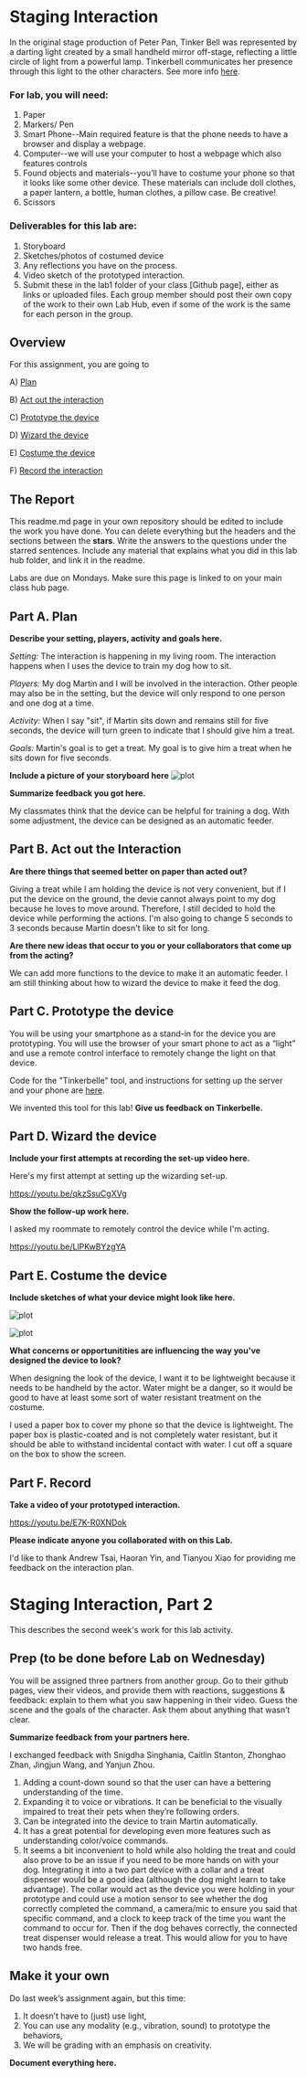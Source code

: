 

# Staging Interaction

In the original stage production of Peter Pan, Tinker Bell was represented by a darting light created by a small handheld mirror off-stage, reflecting a little circle of light from a powerful lamp. Tinkerbell communicates her presence through this light to the other characters. See more info [here](https://en.wikipedia.org/wiki/Tinker_Bell). 

### For lab, you will need:

1. Paper
1. Markers/ Pen
1. Smart Phone--Main required feature is that the phone needs to have a browser and display a webpage.
1. Computer--we will use your computer to host a webpage which also features controls
1. Found objects and materials--you’ll have to costume your phone so that it looks like some other device. These materials can include doll clothes, a paper lantern, a bottle, human clothes, a pillow case. Be creative!
1. Scissors

### Deliverables for this lab are: 
1. Storyboard
1. Sketches/photos of costumed device
1. Any reflections you have on the process.
1. Video sketch of the prototyped interaction.
1. Submit these in the lab1 folder of your class [Github page], either as links or uploaded files. Each group member should post their own copy of the work to their own Lab Hub, even if some of the work is the same for each person in the group.


## Overview
For this assignment, you are going to 

A) [Plan](#part-a-plan) 

B) [Act out the interaction](#part-b-act-out-the-interaction) 

C) [Prototype the device](#part-c-prototype-the-device)

D) [Wizard the device](#part-d-wizard-the-device) 

E) [Costume the device](#part-e-costume-the-device)

F) [Record the interaction](#part-f-record)

## The Report
This readme.md page in your own repository should be edited to include the work you have done. You can delete everything but the headers and the sections between the **stars**. Write the answers to the questions under the starred sentences. Include any material that explains what you did in this lab hub folder, and link it in the readme.

Labs are due on Mondays. Make sure this page is linked to on your main class hub page.

## Part A. Plan 

**Describe your setting, players, activity and goals here.**

_Setting:_ The interaction is happening in my living room. The interaction happens when I uses the device to train my dog how to sit.

_Players:_ My dog Martin and I will be involved in the interaction. Other people may also be in the setting, but the device will only respond to one person and one dog at a time.

_Activity:_ When I say "sit", if Martin sits down and remains still for five seconds, the device will turn green to indicate that I should give him a treat.

_Goals:_ Martin's goal is to get a treat. My goal is to give him a treat when he sits down for five seconds.

**Include a picture of your storyboard here**
![plot](storyboard.jpg)

**Summarize feedback you got here.**

My classmates think that the device can be helpful for training a dog. With some adjustment, the device can be designed as an automatic feeder.


## Part B. Act out the Interaction

**Are there things that seemed better on paper than acted out?**

Giving a treat while I am holding the device is not very convenient, but if I put the device on the ground, the devie cannot always point to my dog because he loves to move around. Therefore, I still decided to hold the device while performing the actions. I'm also going to change 5 seconds to 3 seconds because Martin doesn't like to sit for long.

**Are there new ideas that occur to you or your collaborators that come up from the acting?**

We can add more functions to the device to make it an automatic feeder. I am still thinking about how to wizard the device to make it feed the dog.


## Part C. Prototype the device

You will be using your smartphone as a stand-in for the device you are prototyping. You will use the browser of your smart phone to act as a “light” and use a remote control interface to remotely change the light on that device. 

Code for the "Tinkerbelle" tool, and instructions for setting up the server and your phone are [here](https://github.com/FAR-Lab/tinkerbelle).

We invented this tool for this lab! 
**Give us feedback on Tinkerbelle.**

## Part D. Wizard the device

**Include your first attempts at recording the set-up video here.**

Here's my first attempt at setting up the wizarding set-up.

https://youtu.be/qkzSsuCgXVg

**Show the follow-up work here.**

I asked my roommate to remotely control the device while I'm acting.

https://youtu.be/LlPKwBYzgYA

## Part E. Costume the device

**Include sketches of what your device might look like here.**

![plot](prototype.jpg)

![plot](device.jpg)

**What concerns or opportunitities are influencing the way you've designed the device to look?**

When designing the look of the device, I want it to be lightweight because it needs to be handheld by the actor. Water might be a danger, so it would be good to have at least some sort of water resistant treatment on the costume.

I used a paper box to cover my phone so that the device is lightweight. The paper box is plastic-coated and is not completely water resistant, but it should be able to withstand incidental contact with water. I cut off a square on the box to show the screen. 

## Part F. Record

**Take a video of your prototyped interaction.**

https://youtu.be/E7K-R0XNDok

**Please indicate anyone you collaborated with on this Lab.**

I'd like to thank Andrew Tsai, Haoran Yin, and Tianyou Xiao for providing me feedback on the interaction plan.

# Staging Interaction, Part 2 

This describes the second week's work for this lab activity.


## Prep (to be done before Lab on Wednesday)

You will be assigned three partners from another group. Go to their github pages, view their videos, and provide them with reactions, suggestions & feedback: explain to them what you saw happening in their video. Guess the scene and the goals of the character. Ask them about anything that wasn’t clear. 

**Summarize feedback from your partners here.**

I exchanged feedback with Snigdha Singhania, Caitlin Stanton, Zhonghao Zhan, Jingjun Wang, and Yanjun Zhou.

1) Adding a count-down sound so that the user can have a bettering understanding of the time.
2) Expanding it to voice or vibrations. It can be beneficial to the visually impaired to treat their pets when they’re following orders.
3) Can be integrated into the device to train Martin automatically.
4) It has a great potential for developing even more features such as understanding color/voice commands.
5) It seems a bit inconvenient to hold while also holding the treat and could also prove to be an issue if you need to be more hands on with your dog. Integrating it into a two part device with a collar and a treat dispenser would be a good idea (although the dog might learn to take advantage). The collar would act as the device you were holding in your prototype and could use a motion sensor to see whether the dog correctly completed the command, a camera/mic to ensure you said that specific command, and a clock to keep track of the time you want the command to occur for. Then if the dog behaves correctly, the connected treat dispenser would release a treat. This would allow for you to have two hands free.

## Make it your own

Do last week’s assignment again, but this time: 
1) It doesn’t have to (just) use light, 
2) You can use any modality (e.g., vibration, sound) to prototype the behaviors, 
3) We will be grading with an emphasis on creativity. 


**Document everything here.**
